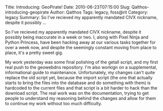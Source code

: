 Title: Introducing: GeoPirate!
Date: 2010-06-23T07:15:00
Slug: Qalthos-introducing-geopirate
Author: Qalthos
Tags: legacy, foss@rit
Category: legacy
Summary: So I've recieved my apparently mandated CIVX nickname, despite it possibly ... 

So I've recieved my apparently mandated CIVX nickname, despite it possibly
being inaccurate in a week or two. I, along with Pixel Ninja and Python
Princess, have been hacking away at our various tasks together for over a week
now, and despite the seemingly constant moving from place to place, it's a
pretty sweet gig.

My work yesterday was some final polishing of the getall script, and my first
real push to the geowebdns repository. I'm also workign on a supplemental,
informational guide to maintenance. Unfortunately, my changes can't quite
replace the old script yet, because the import script (the one that actually
starts to bring the files into the database and do something with them) is
hardcoded to the current files and that script is a bit harder to hack than
the download script. The real work was on the documentation, trying to get
people to understand my reasoning behind the changes and allow for them to
continue my work without too much difficulty.

